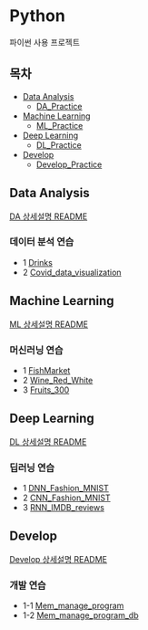 # Python
파이썬 사용 프로젝트

## **목차**

* [Data Analysis](https://github.com/Chanmi-K/Python#data-analysis)
  * [DA_Practice](https://github.com/Chanmi-K/Python#%EB%8D%B0%EC%9D%B4%ED%84%B0-%EB%B6%84%EC%84%9D-%EC%97%B0%EC%8A%B5)
* [Machine Learning](https://github.com/Chanmi-K/Python#machine-learning)
  * [ML_Practice](https://github.com/Chanmi-K/Python#%EB%A8%B8%EC%8B%A0%EB%9F%AC%EB%8B%9D-%EC%97%B0%EC%8A%B5)
* [Deep Learning](https://github.com/Chanmi-K/Python#deep-learning)
  * [DL_Practice](https://github.com/Chanmi-K/Python#%EB%94%A5%EB%9F%AC%EB%8B%9D-%EC%97%B0%EC%8A%B5)
* [Develop](https://github.com/Chanmi-K/Python#develop)
  * [Develop_Practice](https://github.com/Chanmi-K/Python#%EA%B0%9C%EB%B0%9C-%EC%97%B0%EC%8A%B5)




## Data Analysis
[DA 상세설명 README](https://github.com/Chanmi-K/Python/blob/main/DA/README_DA.md)

### 데이터 분석 연습
* 1 [Drinks](https://github.com/Chanmi-K/Python/blob/main/DA/DA_Drinks.ipynb)
* 2 [Covid_data_visualization](https://github.com/Chanmi-K/Python/blob/main/DA/DA_Covid_data_visualization.ipynb)


## Machine Learning
[ML 상세설명 README](https://github.com/Chanmi-K/Python/blob/main/ML/README_ML.md)

### 머신러닝 연습
* 1 [FishMarket](https://github.com/Chanmi-K/Python/blob/main/ML/ML_FishMarket.ipynb)
* 2 [Wine_Red_White](https://github.com/Chanmi-K/Python/blob/main/ML/ML_Wine_red_white.ipynb)
* 3 [Fruits_300](https://github.com/Chanmi-K/Python/blob/main/ML/ML_Fruits_300.ipynb)


## Deep Learning
[DL 상세설명 README](https://github.com/Chanmi-K/Python/blob/main/DL/README_DL.md)

### 딥러닝 연습
* 1 [DNN_Fashion_MNIST](https://github.com/Chanmi-K/Python/blob/main/DL/DL_DNN_FashionMnist.ipynb)
* 2 [CNN_Fashion_MNIST](https://github.com/Chanmi-K/Python/blob/main/DL/DL_CNN_FashionMnist.ipynb)
* 3 [RNN_IMDB_reviews](https://github.com/Chanmi-K/Python/blob/main/DL/DL_RNN_IMDB_reviews.ipynb)


## Develop
[Develop 상세설명 README](https://github.com/Chanmi-K/Python/blob/main/Develop/README_Develop.md)

### 개발 연습
* 1-1 [Mem_manage_program](https://github.com/Chanmi-K/Python/blob/main/Develop/Mem_manage_program.py)
* 1-2 [Mem_manage_program_db](https://github.com/Chanmi-K/Python/blob/main/Develop/Mem_manage_program_db.py)
